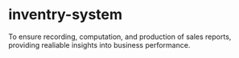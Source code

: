 # inventry-system
To ensure recording, computation, and production of sales reports, providing realiable insights into business performance.
